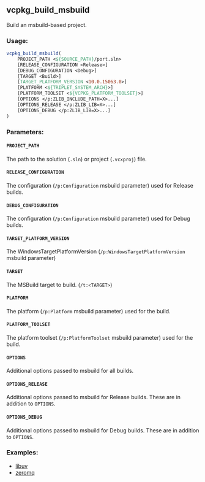 ## vcpkg\_build\_msbuild

Build an msbuild-based project.

### Usage:
```cmake
vcpkg_build_msbuild(
    PROJECT_PATH <${SOURCE_PATH}/port.sln>
    [RELEASE_CONFIGURATION <Release>]
    [DEBUG_CONFIGURATION <Debug>]
    [TARGET <Build>]
    [TARGET_PLATFORM_VERSION <10.0.15063.0>]
    [PLATFORM <${TRIPLET_SYSTEM_ARCH}>]
    [PLATFORM_TOOLSET <${VCPKG_PLATFORM_TOOLSET}>]
    [OPTIONS </p:ZLIB_INCLUDE_PATH=X>...]
    [OPTIONS_RELEASE </p:ZLIB_LIB=X>...]
    [OPTIONS_DEBUG </p:ZLIB_LIB=X>...]
)
```

### Parameters:
#### `PROJECT_PATH`
The path to the solution (`.sln`) or project (`.vcxproj`) file.

#### `RELEASE_CONFIGURATION`
The configuration (``/p:Configuration`` msbuild parameter) used for Release builds.

#### `DEBUG_CONFIGURATION`
The configuration (``/p:Configuration`` msbuild parameter)
used for Debug builds.

#### `TARGET_PLATFORM_VERSION`
The WindowsTargetPlatformVersion (``/p:WindowsTargetPlatformVersion`` msbuild parameter)

#### `TARGET`
The MSBuild target to build. (``/t:<TARGET>``)

#### `PLATFORM`
The platform (``/p:Platform`` msbuild parameter) used for the build.

#### `PLATFORM_TOOLSET`
The platform toolset (``/p:PlatformToolset`` msbuild parameter) used for the build.

#### `OPTIONS`
Additional options passed to msbuild for all builds.

#### `OPTIONS_RELEASE`
Additional options passed to msbuild for Release builds. These are in addition to `OPTIONS`.

#### `OPTIONS_DEBUG`
Additional options passed to msbuild for Debug builds. These are in addition to `OPTIONS`.

### Examples:

* [libuv](https://github.com/Microsoft/vcpkg/blob/master/ports/libuv/portfile.cmake)
* [zeromq](https://github.com/Microsoft/vcpkg/blob/master/ports/zeromq/portfile.cmake)
